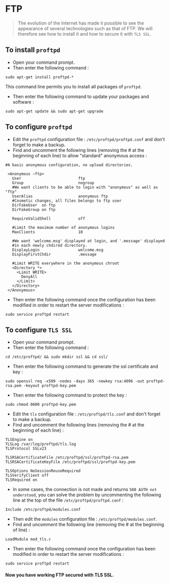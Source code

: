 # FTP
> The evolution of the Internet has made it possible to see the appearance of several technologies such as that of
FTP. We will therefore see how to install it and how to secure it with `TLS SSL`.

## To install `proftpd`
* Open your command prompt. 
* Then enter the following command :
```
sudo apt-get install proftpd-*
```
This command line permits you to install all packages of `proftpd`.
* Then enter the following command to update your packages and software :
```
sudo apt-get update && sudo apt-get upgrade
```

## To configure `proftpd`
* Edit the `proftpd` configuration file : `/etc/proftpd/proftpd.conf` and don't forget to make a backup.
* Find and uncomment the following lines (removing the # at the beginning of each line) to allow "standard" anonymous access :
```
#A basic anonymous configuration, no upload directories.

 <Anonymous ~ftp>
   User                         ftp
   Group                        nogroup
   #We want clients to be able to login with "anonymous" as well as "ftp"
   UserAlias                    anonymous ftp
   #Cosmetic changes, all files belongs to ftp user
   DirFakeUser  on ftp
   DirFakeGroup on ftp
 
   RequireValidShell            off
 
   #Limit the maximum number of anonymous logins
   MaxClients                   10
 
   #We want 'welcome.msg' displayed at login, and '.message' displayed
   #in each newly chdired directory.
   DisplayLogin                 welcome.msg
   DisplayFirstChdir            .message
 
   #Limit WRITE everywhere in the anonymous chroot
   <Directory *>
     <Limit WRITE>
       DenyAll
     </Limit>
   </Directory>
 </Anonymous>
```
* Then enter the following command once the configuration has been modified in order to restart the server modifications :
```
sudo service proftpd restart
```
## To configure `TLS SSL`
* Open your command prompt. 
* Then enter the following command :
```
cd /etc/proftpd/ && sudo mkdir ssl && cd ssl/
```
* Then enter the following command to generate the ssl certificate and key :
```
sudo openssl req -x509 -nodes -days 365 -newkey rsa:4096 -out proftpd-rsa.pem -keyout proftpd-key.pem
```
* Then enter the following command to protect the key :
```
sudo chmod 0600 proftpd-key.pem
```
* Edit the `tls` configuration file : `/etc/proftpd/tls.conf` and don't forget to make a backup.
* Find and uncomment the following lines (removing the # at the beginning of each line) :
```
TLSEngine on
TLSLog /var/log/proftpd/tls.log
TLSProtocol SSLv23

TLSRSACertificateFile /etc/proftpd/ssl/proftpd-rsa.pem
TLSRSACertificateKeyFile /etc/proftpd/ssl/proftpd-key.pem

TLSOptions NoSessionReuseRequired
TLSVerifyClient off
TLSRequired on
```
* In some cases, the connection is not made and returns `500 AUTH not understood`, you can solve the problem by uncommenting the following line at the top of the file `/etc/proftpd/proftpd.conf` :
```
Include /etc/proftpd/modules.conf
```
* Then edit the `modules` configuration file : `/etc/proftpd/modules.conf`.
* Find and uncomment the following line (removing the # at the beginning of line) :
```
LoadModule mod_tls.c
```
* Then enter the following command once the configuration has been modified in order to restart the server modifications :
```
sudo service proftpd restart
```

#### Now you have working FTP secured with TLS SSL.
